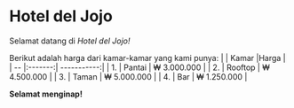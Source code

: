 
# Hotel del Jojo

Selamat datang di *Hotel del Jojo!*

Berikut adalah harga dari kamar-kamar yang kami punya:
|    | Kamar   |Harga        |
| -- |:-------:| -----------:|
| 1. | Pantai  | ₩ 3.000.000 |
| 2. | Rooftop | ₩ 4.500.000 |
| 3. | Taman   | ₩ 5.000.000 |
| 4. | Bar     | ₩ 1.250.000 |

**Selamat menginap!**
